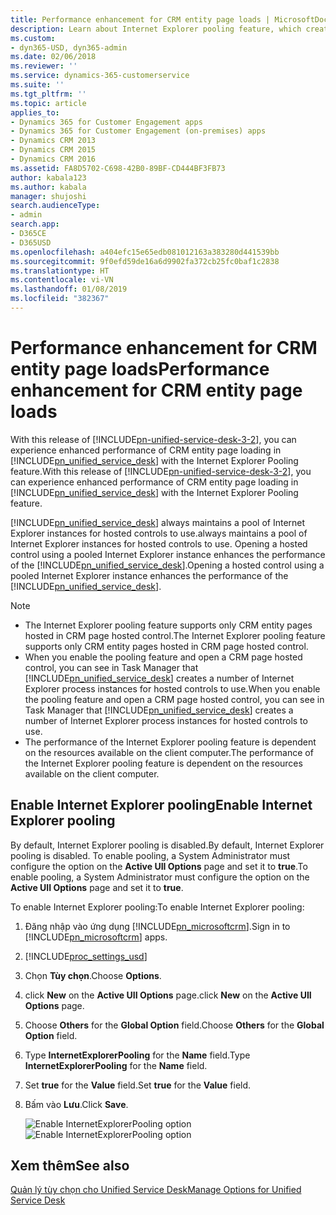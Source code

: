 ```yaml
---
title: Performance enhancement for CRM entity page loads | MicrosoftDocs
description: Learn about Internet Explorer pooling feature, which creates a dynamic pool of Internet Explorer process instances. The hosted control that you open uses an Internet Explorer instance from the pool to perform faster inline navigation.
ms.custom:
- dyn365-USD, dyn365-admin
ms.date: 02/06/2018
ms.reviewer: ''
ms.service: dynamics-365-customerservice
ms.suite: ''
ms.tgt_pltfrm: ''
ms.topic: article
applies_to:
- Dynamics 365 for Customer Engagement apps
- Dynamics 365 for Customer Engagement (on-premises) apps
- Dynamics CRM 2013
- Dynamics CRM 2015
- Dynamics CRM 2016
ms.assetid: FA8D5702-C698-42B0-89BF-CD444BF3FB73
author: kabala123
ms.author: kabala
manager: shujoshi
search.audienceType:
- admin
search.app:
- D365CE
- D365USD
ms.openlocfilehash: a404efc15e65edb081012163a383280d441539bb
ms.sourcegitcommit: 9f0efd59de16a6d9902fa372cb25fc0baf1c2838
ms.translationtype: HT
ms.contentlocale: vi-VN
ms.lasthandoff: 01/08/2019
ms.locfileid: "382367"
---
```

# <a name="performance-enhancement-for-crm-entity-page-loads"></a><span data-ttu-id="d1c8c-104">Performance enhancement for CRM entity page loads</span><span class="sxs-lookup"><span data-stu-id="d1c8c-104">Performance enhancement for CRM entity page loads</span></span>
<span data-ttu-id="d1c8c-105">With this release of [!INCLUDE[pn-unified-service-desk-3-2](../../includes/pn-unified-service-desk-3-2.md)], you can experience enhanced performance of CRM entity page loading in [!INCLUDE[pn_unified_service_desk](../../includes/pn-unified-service-desk.md)] with the Internet Explorer Pooling feature.</span><span class="sxs-lookup"><span data-stu-id="d1c8c-105">With this release of [!INCLUDE[pn-unified-service-desk-3-2](../../includes/pn-unified-service-desk-3-2.md)], you can experience enhanced performance of CRM entity page loading in [!INCLUDE[pn_unified_service_desk](../../includes/pn-unified-service-desk.md)] with the Internet Explorer Pooling feature.</span></span> 
  
[!INCLUDE[pn_unified_service_desk](../../includes/pn-unified-service-desk.md)] <span data-ttu-id="d1c8c-106">always maintains a pool of Internet Explorer instances for hosted controls to use.</span><span class="sxs-lookup"><span data-stu-id="d1c8c-106">always maintains a pool of Internet Explorer instances for hosted controls to use.</span></span> <span data-ttu-id="d1c8c-107">Opening a hosted control using a pooled Internet Explorer instance enhances the performance of the [!INCLUDE[pn_unified_service_desk](../../includes/pn-unified-service-desk.md)].</span><span class="sxs-lookup"><span data-stu-id="d1c8c-107">Opening a hosted control using a pooled Internet Explorer instance enhances the performance of the [!INCLUDE[pn_unified_service_desk](../../includes/pn-unified-service-desk.md)].</span></span>

> [!Note]
> - <span data-ttu-id="d1c8c-108">The Internet Explorer pooling feature supports only CRM entity pages hosted in CRM page hosted control.</span><span class="sxs-lookup"><span data-stu-id="d1c8c-108">The Internet Explorer pooling feature supports only CRM entity pages hosted in CRM page hosted control.</span></span>
> - <span data-ttu-id="d1c8c-109">When you enable the pooling feature and open a CRM page hosted control, you can see in Task Manager that [!INCLUDE[pn_unified_service_desk](../../includes/pn-unified-service-desk.md)] creates a number of Internet Explorer process instances for hosted controls to use.</span><span class="sxs-lookup"><span data-stu-id="d1c8c-109">When you enable the pooling feature and open a CRM page hosted control, you can see in Task Manager that [!INCLUDE[pn_unified_service_desk](../../includes/pn-unified-service-desk.md)] creates a number of Internet Explorer process instances for hosted controls to use.</span></span> 
> - <span data-ttu-id="d1c8c-110">The performance of the Internet Explorer pooling feature is dependent on the resources available on the client computer.</span><span class="sxs-lookup"><span data-stu-id="d1c8c-110">The performance of the Internet Explorer pooling feature is dependent on the resources available on the client computer.</span></span>

## <a name="enable-internet-explorer-pooling"></a><span data-ttu-id="d1c8c-111">Enable Internet Explorer pooling</span><span class="sxs-lookup"><span data-stu-id="d1c8c-111">Enable Internet Explorer pooling</span></span>

<span data-ttu-id="d1c8c-112">By default, Internet Explorer pooling is disabled.</span><span class="sxs-lookup"><span data-stu-id="d1c8c-112">By default, Internet Explorer pooling is disabled.</span></span> <span data-ttu-id="d1c8c-113">To enable pooling, a System Administrator must configure the option on the **Active UII Options** page and set it to **true**.</span><span class="sxs-lookup"><span data-stu-id="d1c8c-113">To enable pooling, a System Administrator must configure the option on the **Active UII Options** page and set it to **true**.</span></span>

<span data-ttu-id="d1c8c-114">To enable Internet Explorer pooling:</span><span class="sxs-lookup"><span data-stu-id="d1c8c-114">To enable Internet Explorer pooling:</span></span>

1. <span data-ttu-id="d1c8c-115">Đăng nhập vào ứng dụng [!INCLUDE[pn_microsoftcrm](../../includes/pn-microsoftcrm.md)].</span><span class="sxs-lookup"><span data-stu-id="d1c8c-115">Sign in to [!INCLUDE[pn_microsoftcrm](../../includes/pn-microsoftcrm.md)] apps.</span></span>

2. [!INCLUDE[proc_settings_usd](../../includes/proc-settings-usd.md)]

3. <span data-ttu-id="d1c8c-116">Chọn **Tùy chọn**.</span><span class="sxs-lookup"><span data-stu-id="d1c8c-116">Choose **Options**.</span></span>  

4. <span data-ttu-id="d1c8c-117">click **New** on the **Active UII Options** page.</span><span class="sxs-lookup"><span data-stu-id="d1c8c-117">click **New** on the **Active UII Options** page.</span></span>

5. <span data-ttu-id="d1c8c-118">Choose **Others** for the **Global Option** field.</span><span class="sxs-lookup"><span data-stu-id="d1c8c-118">Choose **Others** for the **Global Option** field.</span></span>

6. <span data-ttu-id="d1c8c-119">Type **InternetExplorerPooling** for the **Name** field.</span><span class="sxs-lookup"><span data-stu-id="d1c8c-119">Type **InternetExplorerPooling** for the **Name** field.</span></span>

7. <span data-ttu-id="d1c8c-120">Set **true** for the **Value** field.</span><span class="sxs-lookup"><span data-stu-id="d1c8c-120">Set **true** for the **Value** field.</span></span>

8. <span data-ttu-id="d1c8c-121">Bấm vào **Lưu**.</span><span class="sxs-lookup"><span data-stu-id="d1c8c-121">Click **Save**.</span></span>

   <span data-ttu-id="d1c8c-122">![Enable InternetExplorerPooling option](../../unified-service-desk/media/crm-itpro-usd-options-internetexplorerpooling.PNG "Enable InternetExplorerPooling option")</span><span class="sxs-lookup"><span data-stu-id="d1c8c-122">![Enable InternetExplorerPooling option](../../unified-service-desk/media/crm-itpro-usd-options-internetexplorerpooling.PNG "Enable InternetExplorerPooling option")</span></span>

## <a name="see-also"></a><span data-ttu-id="d1c8c-123">Xem thêm</span><span class="sxs-lookup"><span data-stu-id="d1c8c-123">See also</span></span>

[<span data-ttu-id="d1c8c-124">Quản lý tùy chọn cho Unified Service Desk</span><span class="sxs-lookup"><span data-stu-id="d1c8c-124">Manage Options for Unified Service Desk</span></span>](../../unified-service-desk/admin/manage-options-unified-service-desk.md)
 
